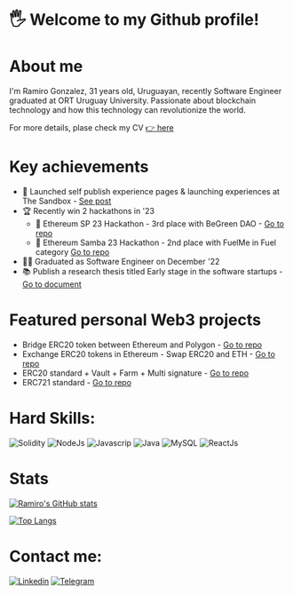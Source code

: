 #  🖐 Welcome to my Github profile!

# About me
I'm Ramiro Gonzalez, 31 years old, Uruguayan, recently Software Engineer graduated at ORT Uruguay University. 
Passionate about blockchain technology and how this technology can revolutionize the world.

For more details, plase check my CV [👉 here](https://bit.ly/cv-ramiro-gonzalez)

# Key achievements
- 🚀 Launched self publish experience pages & launching experiences at The Sandbox - [See post](https://www.linkedin.com/posts/ramiro-gonzalez_the-metaverse-is-starting-to-open-activity-7085340249630945280-IDXC?utm_source=share&utm_medium=member_desktop)
- 🏆 Recently win 2 hackathons in '23 
  - 🥉 Ethereum SP 23 Hackathon - 3rd place with BeGreen DAO - [Go to repo]()
  - 🥈 Ethereum Samba 23 Hackathon - 2nd place with FuelMe in Fuel category [Go to repo]()
- 👨‍🎓 Graduated as Software Engineer on December '22
- 📚 Publish a research thesis titled Early stage in the software startups - [Go to document]([url](https://dspace.ort.edu.uy/handle/20.500.11968/4825))

# Featured personal Web3 projects
- Bridge ERC20 token between Ethereum and Polygon  - [Go to repo]()
- Exchange ERC20 tokens in Ethereum - Swap ERC20 and ETH - [Go to repo]()
- ERC20 standard + Vault + Farm + Multi signature - [Go to repo]()
- ERC721 standard - [Go to repo]()

# Hard Skills:
![Solidity](https://img.shields.io/badge/Solidity-323330?style=for-the-badge&logo=solidity&logoColor=white)
![NodeJs](https://img.shields.io/badge/Nodejs-323330?style=for-the-badge&logo=nodedotjs&logoColor=green) 
![Javascrip](https://img.shields.io/badge/JavaScript-323330?style=for-the-badge&logo=javascript&logoColor=F7DF1E)
![Java](https://img.shields.io/badge/java-323330?style=for-the-badge&logo=coffee&logoColor=F7DF1E) 
![MySQL](https://img.shields.io/badge/MySQL-323330?style=for-the-badge&logo=mysql&logoColor=blue) 
![ReactJs](https://img.shields.io/badge/-React.js-323330?style=for-the-badge&logo=react&labelColor=323330) 

# Stats
[![Ramiro's GitHub stats](https://github-readme-stats.vercel.app/api?username=ramigonzalez&show_icons=true&rank_icon=github&theme=dark#gh-dark-mode-only)](https://github.com/anuraghazra/github-readme-stats#gh-dark-mode-only)

[![Top Langs](https://github-readme-stats.vercel.app/api/top-langs/?username=ramigonzalez&hide=css,html&layout=compact&langs_count=4&&theme=dark#gh-dark-mode-only)](https://github.com/anuraghazra/github-readme-stats#gh-dark-mode-only)


# Contact me:
[![Linkedin](https://img.shields.io/badge/LinkedIn-0077B5?style=for-the-badge&logo=linkedin&logoColor=white)](https://www.linkedin.com/in/ramiro-gonzalez/)
[![Telegram](https://img.shields.io/badge/Telegram-2CA5E0?style=for-the-badge&logo=telegram&logoColor=white)](https://t.me/ramigonzalez)
